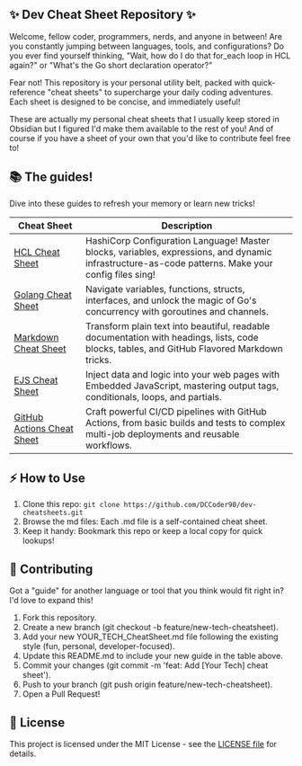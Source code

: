 ## ✨ Dev Cheat Sheet Repository ✨
Welcome, fellow coder, programmers, nerds, and anyone in between!
Are you constantly jumping between languages, tools, and configurations? Do you ever find yourself thinking, "Wait, how do I do that for_each loop in HCL again?" or "What's the Go short declaration operator?"

Fear not! This repository is your personal utility belt, packed with quick-reference "cheat sheets" to supercharge your daily coding adventures. Each sheet is designed to be concise, and immediately useful!

These are actually my personal cheat sheets that I usually keep stored in Obsidian but I figured I'd make them available to the rest of you!  And of course if you have a sheet of your own that you'd like to contribute feel free to!


## 📚 The guides!
Dive into these guides to refresh your memory or learn new tricks!

| Cheat Sheet                | Description                                                                                                                                        |
| -------------------------- | -------------------------------------------------------------------------------------------------------------------------------------------------- |
| [HCL Cheat Sheet](HCL.md)            | HashiCorp Configuration Language! Master blocks, variables, expressions, and dynamic infrastructure-as-code patterns. Make your config files sing! |
| [Golang Cheat Sheet](Go.md)         | Navigate variables, functions, structs, interfaces, and unlock the magic of Go's concurrency with goroutines and channels.                         |
| [Markdown Cheat Sheet](Md.md)       | Transform plain text into beautiful, readable documentation with headings, lists, code blocks, tables, and GitHub Flavored Markdown tricks.        |
| [EJS Cheat Sheet](EJS.md)            | Inject data and logic into your web pages with Embedded JavaScript, mastering output tags, conditionals, loops, and partials.                      |
| [GitHub Actions Cheat Sheet](GHA.md) | Craft powerful CI/CD pipelines with GitHub Actions, from basic builds and tests to complex multi-job deployments and reusable workflows.           |

## ⚡ How to Use
1. Clone this repo: `git clone https://github.com/DCCoder90/dev-cheatsheets.git`
2. Browse the md files: Each .md file is a self-contained cheat sheet.
3. Keep it handy: Bookmark this repo or keep a local copy for quick lookups!
## 🤝 Contributing
Got a "guide" for another language or tool that you think would fit right in? I'd love to expand this!
1. Fork this repository.
2. Create a new branch (git checkout -b feature/new-tech-cheatsheet).
3. Add your new YOUR_TECH_CheatSheet.md file following the existing style (fun, personal, developer-focused).
4. Update this README.md to include your new guide in the table above.
5. Commit your changes (git commit -m 'feat: Add [Your Tech] cheat sheet').
6. Push to your branch (git push origin feature/new-tech-cheatsheet).
7. Open a Pull Request!

## 📜 License
This project is licensed under the MIT License - see the [LICENSE file](License.md) for details.
